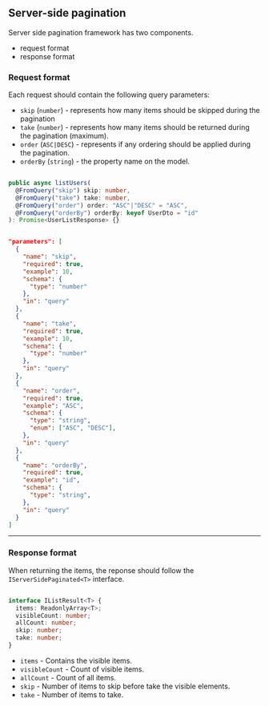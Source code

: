 ## Server-side pagination

Server side pagination framework has two components.
* request format
* response format

### Request format

Each request should contain the following query parameters:
* `skip` (`number`) - represents how many items should be skipped during the pagination
* `take` (`number`) - represents how many items should be returned during the pagination (maximum).
* `order` (`ASC|DESC`) - represents if any ordering should be applied during the pagination.
* `orderBy` (`string`) - the property name on the model.

```ts

public async listUsers(
  @FromQuery("skip") skip: number,
  @FromQuery("take") take: number,
  @FromQuery("order") order: "ASC"|"DESC" = "ASC",
  @FromQuery("orderBy") orderBy: keyof UserDto = "id"
): Promise<UserListResponse> {}

```

```json

"parameters": [
  {
    "name": "skip",
    "required": true,
    "example": 10,
    "schema": {
      "type": "number"
    },
    "in": "query"
  },
  {
    "name": "take",
    "required": true,
    "example": 10,
    "schema": {
      "type": "number"
    },
    "in": "query"
  },
  {
    "name": "order",
    "required": true,
    "example": "ASC",
    "schema": {
      "type": "string",
      "enum": ["ASC", "DESC"],
    },
    "in": "query"
  },
  {
    "name": "orderBy",
    "required": true,
    "example": "id",
    "schema": {
      "type": "string",
    },
    "in": "query"
  }
]

```

---

### Response format

When returning the items, the reponse should follow the `IServerSidePaginated<T>` interface.

```ts

interface IListResult<T> {
  items: ReadonlyArray<T>;
  visibleCount: number;
  allCount: number;
  skip: number;
  take: number;
}

```

* `items` - Contains the visible items.
* `visibleCount` - Count of visible items.
* `allCount` - Count of all items.
* `skip` - Number of items to skip before take the visible elements.
* `take` - Number of items to take.
